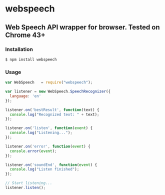 # webspeech
## Web Speech API wrapper for browser. Tested on Chrome 43+

### Installation

	$ npm install webspeech

### Usage
```javascript
var WebSpeech	= require("webspeech");

var listener = new WebSpeech.SpeechRecognizer({
  language: 'en'
});

listener.on('bestResult', function(text) {
  console.log("Recognized text: " + text);
});

listener.on('listen', function(event) {
  console.log("Listening...");
});

listener.on('error', function(event) {
  console.error(event);
});

listener.on('soundEnd', function(event) {
  console.log("Listen finished");
});

// Start listening...
listener.listen();

```

